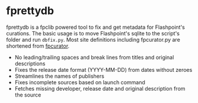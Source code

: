# fprettydb

fprettydb is a fpclib powered tool to fix and get metadata for Flashpoint's curations. The basic usage is to move Flashpoint's sqlite to the script's folder and run `dbfix.py`. Most site definitions including fpcurator.py are shortened from [fpcurator](https://github.com/FlashpointProject/fpcurator).

* No leading/trailing spaces and break lines from titles and original descriptions
* Fixes the release date format (YYYY-MM-DD) from dates without zeroes
* Streamlines the names of publishers
* Fixes incomplete sources based on launch command
* Fetches missing developer, release date and original description from the source
